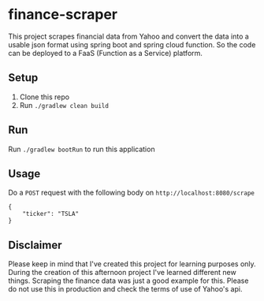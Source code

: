 # finance-scraper

This project scrapes financial data from Yahoo and convert the data into a usable json format using spring boot and spring cloud function. So the code can be deployed to a FaaS (Function as a Service) platform.

## Setup

1. Clone this repo
2. Run `./gradlew clean build`

## Run

Run ``./gradlew bootRun`` to run this application

## Usage

Do a `POST` request with the following body on `http://localhost:8080/scrape`

```
{
    "ticker": "TSLA"
}
```

## Disclaimer

Please keep in mind that I've created this project for learning purposes only. During the creation of this afternoon project I've learned different new things. Scraping the finance data was just a good example for this. Please do not use this in production and check the terms of use of Yahoo's api.